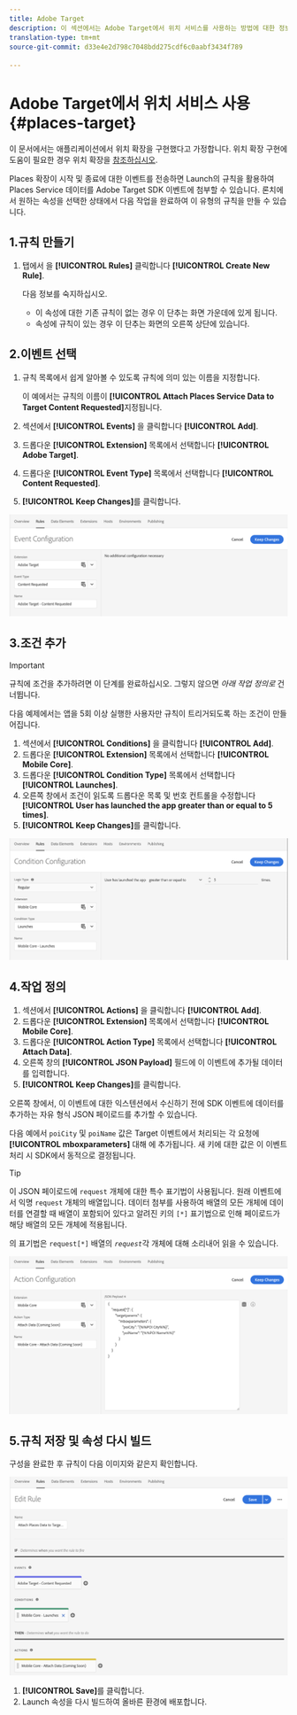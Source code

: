 ```yaml
---
title: Adobe Target
description: 이 섹션에서는 Adobe Target에서 위치 서비스를 사용하는 방법에 대한 정보를 제공합니다.
translation-type: tm+mt
source-git-commit: d33e4e2d798c7048bdd275cdf6c0aabf3434f789

---
```



# Adobe Target에서 위치 서비스 사용 {#places-target}

이 문서에서는 애플리케이션에서 위치 확장을 구현했다고 가정합니다. 위치 확장 구현에 도움이 필요한 경우 위치 확장을 [참조하십시오](/help/places-ext-aep-sdks/places-extension/places-extension.md).

Places 확장이 시작 및 종료에 대한 이벤트를 전송하면 Launch의 규칙을 활용하여 Places Service 데이터를 Adobe Target SDK 이벤트에 첨부할 수 있습니다. 론치에서 원하는 속성을 선택한 상태에서 다음 작업을 완료하여 이 유형의 규칙을 만들 수 있습니다.

## 1.규칙 만들기

1. 탭에서 을 **[!UICONTROL Rules]** 클릭합니다 **[!UICONTROL Create New Rule]**.

   다음 정보를 숙지하십시오.

   * 이 속성에 대한 기존 규칙이 없는 경우 이 단추는 화면 가운데에 있게 됩니다.
   * 속성에 규칙이 있는 경우 이 단추는 화면의 오른쪽 상단에 있습니다.

## 2.이벤트 선택

1. 규칙 목록에서 쉽게 알아볼 수 있도록 규칙에 의미 있는 이름을 지정합니다.

   이 예에서는 규칙의 이름이 **[!UICONTROL Attach Places Service Data to Target Content Requested]**&#x200B;지정됩니다.

1. 섹션에서 **[!UICONTROL Events]** 을 클릭합니다 **[!UICONTROL Add]**.
1. 드롭다운 **[!UICONTROL Extension]** 목록에서 선택합니다 **[!UICONTROL Adobe Target]**.
1. 드롭다운 **[!UICONTROL Event Type]** 목록에서 선택합니다 **[!UICONTROL Content Requested]**.
1. **[!UICONTROL Keep Changes]**&#x200B;를 클릭합니다.

![이벤트 추가](/help/assets/ad-setEvent_target.png)

## 3.조건 추가

>[!IMPORTANT]
>
>규칙에 조건을 추가하려면 이 단계를 완료하십시오. 그렇지 않으면 *아래 작업 정의로* 건너뜁니다.

다음 예제에서는 앱을 5회 이상 실행한 사용자만 규칙이 트리거되도록 하는 조건이 만들어집니다.

1. 섹션에서 **[!UICONTROL Conditions]** 을 클릭합니다 **[!UICONTROL Add]**.
1. 드롭다운 **[!UICONTROL Extension]** 목록에서 선택합니다 **[!UICONTROL Mobile Core]**.
1. 드롭다운 **[!UICONTROL Condition Type]** 목록에서 선택합니다 **[!UICONTROL Launches]**.
1. 오른쪽 창에서 조건이 읽도록 드롭다운 목록 및 번호 컨트롤을 수정합니다 **[!UICONTROL User has launched the app greater than or equal to 5 times]**.
1. **[!UICONTROL Keep Changes]**&#x200B;를 클릭합니다.

![조건 추가](/help/assets/ad-setCondition_target.png)

## 4.작업 정의

1. 섹션에서 **[!UICONTROL Actions]** 을 클릭합니다 **[!UICONTROL Add]**.
1. 드롭다운 **[!UICONTROL Extension]** 목록에서 선택합니다 **[!UICONTROL Mobile Core]**.
1. 드롭다운 **[!UICONTROL Action Type]** 목록에서 선택합니다 **[!UICONTROL Attach Data]**.
1. 오른쪽 창의 **[!UICONTROL JSON Payload]** 필드에 이 이벤트에 추가될 데이터를 입력합니다.
1. **[!UICONTROL Keep Changes]**&#x200B;를 클릭합니다.

오른쪽 창에서, 이 이벤트에 대한 익스텐션에서 수신하기 전에 SDK 이벤트에 데이터를 추가하는 자유 형식 JSON 페이로드를 추가할 수 있습니다.

다음 예에서 `poiCity` 및 `poiName` 값은 Target 이벤트에서 처리되는 각 요청에 **[!UICONTROL mboxparameters]** 대해 에 추가됩니다. 새 키에 대한 값은 이 이벤트 처리 시 SDK에서 동적으로 결정됩니다.

>[!TIP]
>
>이 JSON 페이로드에 `request` 개체에 대한 특수 표기법이 사용됩니다. 원래 이벤트에서 익명 `request` 개체의 배열입니다. 데이터 첨부를 사용하여 배열의 모든 개체에 데이터를 연결할 때 배열이 포함되어 있다고 알려진 키의 `[*]` 표기법으로 인해 페이로드가 해당 배열의 모든 개체에 적용됩니다.
>
>의 표기법은 `request[*]` 배열의 _`request`_&#x200B;각 개체에 대해 소리내어 읽을 수 있습니다.

![작업 정의](/help/assets/ad-setAction-target.png)

## 5.규칙 저장 및 속성 다시 빌드

구성을 완료한 후 규칙이 다음 이미지와 같은지 확인합니다.

![완료된 규칙](/help/assets/ad-ruleComplete-target.png)

1. **[!UICONTROL Save]**&#x200B;를 클릭합니다.
1. Launch 속성을 다시 빌드하여 올바른 환경에 배포합니다.
